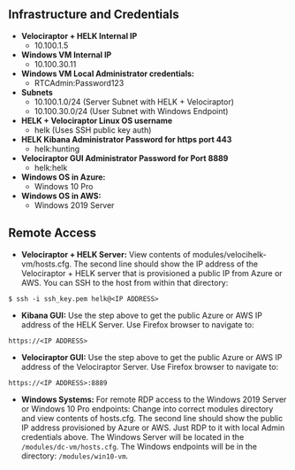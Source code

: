 ## Infrastructure and Credentials
* **Velociraptor + HELK Internal IP**
  * 10.100.1.5
* **Windows VM Internal IP**
  * 10.100.30.11
* **Windows VM Local Administrator credentials:**
  * RTCAdmin:Password123
* **Subnets**
  * 10.100.1.0/24 (Server Subnet with HELK + Velociraptor)
  * 10.100.30.0/24 (User Subnet with Windows Endpoint)
* **HELK + Velociraptor Linux OS username**  
  * helk (Uses SSH public key auth)
* **HELK Kibana Administrator Password for https port 443**  
  * helk:hunting
* **Velociraptor GUI Administrator Password for Port 8889**  
  * helk:helk
* **Windows OS in Azure:**
  * Windows 10 Pro
* **Windows OS in AWS:**
  * Windows 2019 Server


## Remote Access
* **Velociraptor + HELK Server:**  View contents of modules/velocihelk-vm/hosts.cfg.  The second line should show the IP address of the Velociraptor + HELK server that is provisioned a public IP from Azure or AWS.  You can SSH to the host from within that directory:
```
$ ssh -i ssh_key.pem helk@<IP ADDRESS>
```

* **Kibana GUI:**  Use the step above to get the public Azure or AWS IP address of the HELK Server.  Use Firefox browser to navigate to:
```
https://<IP ADDRESS>
```
* **Velociraptor GUI:**  Use the step above to get the public Azure or AWS IP address of the Velociraptor Server.  Use Firefox browser to navigate to:
```
https://<IP ADDRESS>:8889
```
* **Windows Systems:**  For remote RDP access to the Windows 2019 Server or Windows 10 Pro endpoints:  Change into correct modules directory and view contents of hosts.cfg.  The second line should show the public IP address provisioned by Azure or AWS.  Just RDP to it with local Admin credentials above.  The Windows Server will be located in the ```/modules/dc-vm/hosts.cfg```.  The Windows endpoints will be in the directory:  ```/modules/win10-vm```.  
